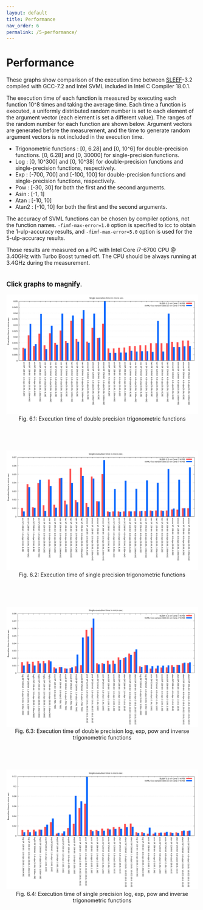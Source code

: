 ```yaml
---
layout: default
title: Performance
nav_order: 6
permalink: /5-performance/
---
```


<h1>Performance</h1>

These graphs show comparison of the execution time between
[SLEEF](https://github.com/shibatch/sleef)-3.2 compiled with GCC-7.2 and Intel
SVML included in Intel C Compiler 18.0.1.

The execution time of each function is measured by executing each function 10^8
times and taking the average time. Each time a function is executed, a
uniformly distributed random number is set to each element of the argument
vector (each element is set a different value).  The ranges of the random number
for each function are shown below. Argument vectors are generated before the
measurement, and the time to generate random argument vectors is not included
in the execution time.

* Trigonometric functions : [0, 6.28] and [0, 10^6] for double-precision functions. [0, 6.28] and [0, 30000] for single-precision functions.
* Log : [0, 10^300] and [0, 10^38] for double-precision functions and single-precision functions, respectively.
* Exp : [-700, 700] and [-100, 100] for double-precision functions and single-precision functions, respectively.
* Pow : [-30, 30] for both the first and the second arguments.
* Asin : [-1, 1]
* Atan : [-10, 10]
* Atan2 : [-10, 10] for both the first and the second arguments.

The accuracy of SVML functions can be chosen by compiler options, not the
function names. `-fimf-max-error=1.0` option is specified to icc to obtain the
1-ulp-accuracy results, and `-fimf-max-error=5.0` option is used for the
5-ulp-accuracy results.

Those results are measured on a PC with Intel Core i7-6700 CPU @ 3.40GHz with
Turbo Boost turned off. The CPU should be always running at 3.4GHz during the
measurement.

<p style="font-size:1.2em; margin-top:1.0cm;">
  <b>Click graphs to magnify</b>.
</p>

<p style="text-align:center; margin-bottom:2cm;">
  <a class="nothing" href="../img/trigdp.png">
    <img src="../img/trigdp.png" alt="Performance graph for DP trigonometric functions"/>
  </a>
  <br />
  Fig. 6.1: Execution time of double precision trigonometric functions
</p>

<p style="text-align:center; margin-bottom:2cm;">
  <a class="nothing" href="../img/trigsp.png">
    <img src="../img/trigsp.png" alt="Performance graph for SP trigonometric functions"/>
  </a>
  <br />
  Fig. 6.2: Execution time of single precision trigonometric functions
</p>

<p style="text-align:center; margin-bottom:2cm;">
  <a class="nothing" href="../img/nontrigdp.png">
    <img src="../img/nontrigdp.png" alt="Performance graph for other DP functions"/>
  </a>
  <br />
  Fig. 6.3: Execution time of double precision log, exp, pow and inverse trigonometric functions
</p>

<p style="text-align:center; margin-bottom:2cm;">
  <a class="nothing" href="../img/nontrigsp.png">
    <img src="../img/nontrigsp.png" alt="Performance graph for other SP functions"/>
  </a>
  <br />
  Fig. 6.4: Execution time of single precision log, exp, pow and inverse trigonometric functions
</p>

